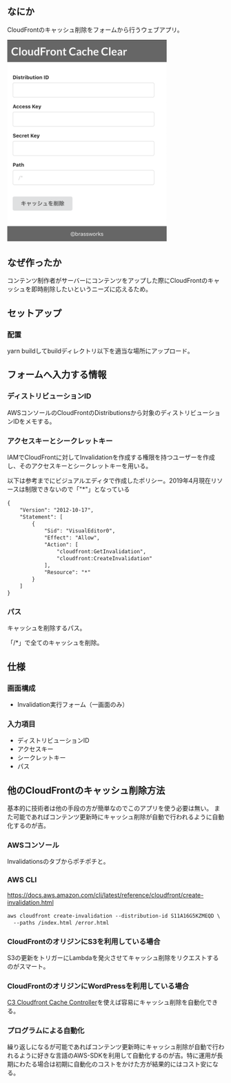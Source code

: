 ## なにか
CloudFrontのキャッシュ削除をフォームから行うウェブアプリ。

<img src="doc/images/cloudfront-invalidator.png" alt="ScreenShot" width="370px" />

## なぜ作ったか
コンテンツ制作者がサーバーにコンテンツをアップした際にCloudFrontのキャッシュを即時削除したいというニーズに応えるため。

## セットアップ
### 配置
yarn buildしてbuildディレクトリ以下を適当な場所にアップロード。

## フォームへ入力する情報
### ディストリビューションID
AWSコンソールのCloudFrontのDistributionsから対象のディストリビューションIDをメモする。

### アクセスキーとシークレットキー
IAMでCloudFrontに対してInvalidationを作成する権限を持つユーザーを作成し、そのアクセスキーとシークレットキーを用いる。

以下は参考までにビジュアルエディタで作成したポリシー。2019年4月現在リソースは制限できないので「"*"」となっている

    {
        "Version": "2012-10-17",
        "Statement": [
            {
                "Sid": "VisualEditor0",
                "Effect": "Allow",
                "Action": [
                    "cloudfront:GetInvalidation",
                    "cloudfront:CreateInvalidation"
                ],
                "Resource": "*"
            }
        ]
    }

### パス
キャッシュを削除するパス。

「/*」で全てのキャッシュを削除。

## 仕様
### 画面構成
* Invalidation実行フォーム（一画面のみ）

### 入力項目 
* ディストリビューションID 
* アクセスキー
* シークレットキー
* パス

## 他のCloudFrontのキャッシュ削除方法
基本的に技術者は他の手段の方が簡単なのでこのアプリを使う必要は無い。
また可能であればコンテンツ更新時にキャッシュ削除が自動で行われるように自動化するのが吉。

### AWSコンソール
Invalidationsのタブからポチポチと。

### AWS CLI
https://docs.aws.amazon.com/cli/latest/reference/cloudfront/create-invalidation.html
   
    aws cloudfront create-invalidation --distribution-id S11A16G5KZMEQD \
      --paths /index.html /error.html

### CloudFrontのオリジンにS3を利用している場合
S3の更新をトリガーにLambdaを発火させてキャッシュ削除をリクエストするのがスマート。

### CloudFrontのオリジンにWordPressを利用している場合
[C3 Cloudfront Cache Controller](https://wp-kyoto.net/c3-cloudfront-clear-cache)を使えば容易にキャッシュ削除を自動化できる。

### プログラムによる自動化
繰り返しになるが可能であればコンテンツ更新時にキャッシュ削除が自動で行われるように好きな言語のAWS-SDKを利用して自動化するのが吉。特に運用が長期にわたる場合は初期に自動化のコストをかけた方が結果的にはコスト安になる。